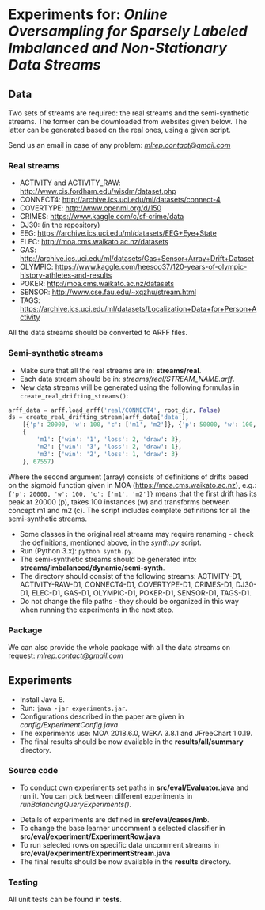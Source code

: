 # Experiments for: *Online Oversampling for Sparsely Labeled Imbalanced and Non-Stationary Data Streams*

## Data

Two sets of streams are required: the real streams and the semi-synthetic streams. The former can be downloaded from websites given below. The latter can be generated based on the real ones, using a given script. 

Send us an email in case of any problem: *mlrep.contact@gmail.com*

### Real streams

* ACTIVITY and ACTIVITY_RAW: http://www.cis.fordham.edu/wisdm/dataset.php
* CONNECT4: http://archive.ics.uci.edu/ml/datasets/connect-4
* COVERTYPE: http://www.openml.org/d/150
* CRIMES: https://www.kaggle.com/c/sf-crime/data
* DJ30: (in the repository)
* EEG: https://archive.ics.uci.edu/ml/datasets/EEG+Eye+State
* ELEC: http://moa.cms.waikato.ac.nz/datasets
* GAS: http://archive.ics.uci.edu/ml/datasets/Gas+Sensor+Array+Drift+Dataset
* OLYMPIC: https://www.kaggle.com/heesoo37/120-years-of-olympic-history-athletes-and-results
* POKER: http://moa.cms.waikato.ac.nz/datasets
* SENSOR: http://www.cse.fau.edu/~xqzhu/stream.html
* TAGS: https://archive.ics.uci.edu/ml/datasets/Localization+Data+for+Person+Activity

All the data streams should be converted to ARFF files.

### Semi-synthetic streams

* Make sure that all the real streams are in: **streams/real**.
* Each data stream should be in: *streams/real/STREAM_NAME.arff*.
* New data streams will be generated using the following formulas in `create_real_drifting_streams()`:
```python
arff_data = arff.load_arff('real/CONNECT4', root_dir, False)
ds = create_real_drifting_stream(arff_data['data'], 
    [{'p': 20000, 'w': 100, 'c': ['m1', 'm2']}, {'p': 50000, 'w': 100, 'c': ['m2', 'm3']}], 
    {
        'm1': {'win': '1', 'loss': 2, 'draw': 3},
        'm2': {'win': '3', 'loss': 2, 'draw': 1},
        'm3': {'win': '2', 'loss': 1, 'draw': 3}
    }, 67557)
```
Where the second argument (array) consists of definitions of drifts based on the sigmoid function given in MOA (https://moa.cms.waikato.ac.nz), e.g.: `{'p': 20000, 'w': 100, 'c': ['m1', 'm2']}` means that the first drift has its peak at 20000 (p), takes 100 instances (w) and transforms between concept m1 and m2 (c). The script includes complete definitions for all the semi-synthetic streams.
* Some classes in the original real streams may require renaming - check the definitions, mentioned above, in the *synth.py* script. 
* Run (Python 3.x): `python synth.py`.
* The semi-synthetic streams should be generated into: **streams/imbalanced/dynamic/semi-synth**.
* The directory should consist of the following streams: ACTIVITY-D1, ACTIVITY-RAW-D1, CONNECT4-D1, COVERTYPE-D1, CRIMES-D1, DJ30-D1, ELEC-D1, GAS-D1, OLYMPIC-D1, POKER-D1, SENSOR-D1, TAGS-D1.
* Do not change the file paths - they should be organized in this way when running the experiments in the next step.

### Package

We can also provide the whole package with all the data streams on request: *mlrep.contact@gmail.com*

## Experiments

* Install Java 8.
* Run: `java -jar experiments.jar`.
* Configurations described in the paper are given in *config/ExperimentConfig.java*
* The experiments use: MOA 2018.6.0, WEKA 3.8.1 and JFreeChart 1.0.19.
* The final results should be now available in the **results/all/summary** directory.

### Source code
- To conduct own experiments set paths in **src/eval/Evaluator.java** and run it. You can pick between different experiments in *runBalancingQueryExperiments()*.
* Details of experiments are defined in **src/eval/cases/imb**. 
* To change the base learner uncomment a selected classifier in **src/eval/experiment/ExperimentRow.java**
* To run selected rows on specific data uncomment streams in **src/eval/experiment/ExperimentStream.java**
* The final results should be now available in the **results** directory.

### Testing
All unit tests can be found in **tests**.
